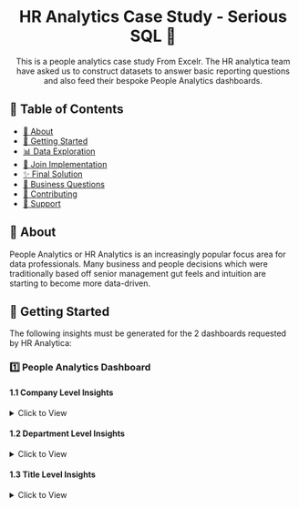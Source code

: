 

<h1 align="center">HR Analytics Case Study - Serious SQL 🚀</h1>



<p align="center"> This is a people analytics case study From Excelr. The HR analytica team have asked us to construct datasets to answer basic reporting questions and also feed their bespoke People Analytics dashboards.
    <br> 
</p>

## 📝 Table of Contents

- [🧐 About](#about)
- [🎯 Getting Started](#getting_started)
- [📊 Data Exploration](#data-exploration)
- [🧲 Join Implementation](#join-implementation)
- [✨ Final Solution](#final-solution)
- [🚀 Business Questions](#business-questions)
- [🎨 Contributing](#contributing)
- [🌟 Support](#support)

## 🧐 About <a name = "about"></a> 

People Analytics or HR Analytics is an increasingly popular focus area for data professionals. Many business and people decisions which were traditionally based off senior management gut feels and intuition are starting to become more data-driven.


## 🎯 Getting Started <a name = "getting_started"></a>

The following insights must be generated for the 2 dashboards requested by HR Analytica:

### 1️⃣ People Analytics Dashboard

#### 1.1 Company Level Insights
<details>
<summary>Click to View</summary>
<br>

- Total number of employees
- Average company tenure in years
- Gender ratios
- Average payrise percentage and amount

</details>

#### 1.2 Department Level Insights

<details>
<summary>Click to View</summary>
<br>

- Number of employees in each department
- Current department manager tenure in years
- Gender ratios
- Average payrise percentage and amount

</details>

#### 1.3 Title Level Insights

<details>
<summary>Click to View</summary>
<br>

- Number of employees with each title
- Minimum, average, standard deviation of salaries
- Average total company tenure
- Gender ratios
- Average payrise percentage and amount



### 2️⃣ Employee Deep Dive

#### 2.1 Individual Employee Deep Dive

<details>
<summary>Click to view</summary>
<br>

- See all the various employment history ordered by effective date including salary, department, manager and title changes
- Calculate previous historic payrise percentages and value changes
- Calculate the previous position and department history in months with start and end dates
- Compare an employee’s current salary, total company tenure, department, position and gender to the average benchmarks for their current position



## 📊 Data Exploration <a name = "data-exploration"></a>

We start by doing the data exploration. There are 6 tables in total viz. ```employee```, ```title```, ```salary```, ```department```, ```department_employee``` & ```department_manager```. The ERD diagram of the same is as follows.


</p>

## 🧲 Join Implementation <a name = "join-implementation"></a>

Next, we start implementing the table joins which will then help us to start the problem solving. From the analysis section, we have come to conclusion to the following join table sequence.

| Join Journey Part | Start               |  End                      |  Foreign Key         |
|-------------------|---------------------|---------------------------|----------------------|
| Part 1            | ```employee```      | ```title```               | ```employee_id```    |
| Part 2            | ```employee```      | ```salary```              | ```employee_id```    |
| Part 3            | ```employee```      | ```department_employee``` | ```employee_id```    |
| Part 4            | ```department```    | ```department_employee``` | ```department_id```  |
| Part 5            | ```department```    | ```department_manager```  | ```department_id```  |

### Click to view 👇:

[![forthebadge](images/badges/solution-join-implementation.svg)](https://github.com/vipul-shinde/people-analytics-cs/tree/main/02-Join-Implementation)

## ✨ Final Solution <a name = "final-solution"></a>

After implementing the joins, we begin solving for the problems as required by the HR Analytica team. Our solution is divided into two parts viz. ```1. Current Employee Snapshot``` where we have created data assets that can power the first dashboard and ```2. Historic Employee Snapshot``` which will power the second dashboard and contain all the details of the employees at individual level.

### Click to view 👇:

[![forthebadge](images/badges/solution-final-solution.svg)](https://github.com/vipul-shinde/people-analytics-cs/tree/main/03-Final-Solution)

## 🚀 Business Questions <a name = "business-questions"></a>

Lastly, there are a few questions asked by the HR Analytica team and they can be divided into 3 different sections based on the analytical focus areas. They are as follows.

### 1. Current Analysis

<details>
<summary>Click to view questions</summary>
<br>

1. What is the full name of the employee with the highest salary?
2. How many current employees have the equal longest time in their current positions?
3. Which department has the least number of current employees?
4. What is the largest difference between minimimum and maximum salary values for all current employees?
5. How many male employees are above the average salary value for the Production department?
6. Which title has the highest average salary for male employees?
7. Which department has the highest average salary for female employees?
8. Which department has the most female employees?
9. What is the gender ratio in the department which has the highest average male salary and what is the average male salary value for that department?
10. HR Analytica want to change the average salary increase percentage value to 2 decimal places - what will the new value be for males for the company level dashboard?

</details>

### 2. Employee Churn

<details>
<summary>Click to view questions</summary>
<br>

1. How many employees have left the company?
2. What percentage of churn employees were male?
3. Which title had the most churn?
4. Which department had the most churn?
5. Which year had the most churn?
6. What was the average salary for each employee who has left the company?
7. What was the median total company tenure for each churn employee just before they left?
8. On average, how many different titles did each churn employee hold?
9. What was the average last pay increase for churn employees?
10. What proportion of churn employees had a pay decrease event in their last 5 events?
11. How many current employees have the equal longest overall time in their current positions (not in years)?

</details>

### 3. Management Analysis

<details>
<summary>Click to view questions</summary>
<br>

1. How many managers are there currently in the company?
2. How many employees have ever been a manager?
3. On average - how long did it take for an employee to first become a manager from their the date they were originally hired?
4. What was the most common titles that managers had just before before they became a manager?
5. On average - how much more do current managers make on average compared to all other employees?

</details>

### Click to view 👇:

[![forthebadge](images/badges/solution-business-questions.svg)](https://github.com/vipul-shinde/people-analytics-cs/tree/main/04-Solving-Business-Questions)

## 🎨 Contributing <a name = "contributing"></a>

Contributions are what make the open source community such an amazing place to learn, inspire, and create. Any contributions you make are **greatly appreciated**.

1. Fork the Project
2. Create your Feature Branch (`git checkout -b feature/AmazingFeature`)
3. Commit your Changes (`git commit -m 'Add some AmazingFeature'`)
4. Push to the Branch (`git push origin feature/AmazingFeature`)
5. Open a Pull Request

## 🌟 Support

Please hit the ⭐button if you like this project. 😄

# Thank you!

